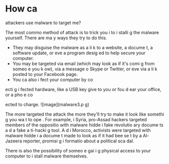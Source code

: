[Title]: # (Как злоумышленники могут использовать вредоносное ПО для меня?)
[Order]: # (6)

# How ca
 attackers use malware to target me?

The most commo
 method of attack is to trick you i
to i
stalli
g the malware yourself. There are ma
y ways they try to do this.  

*   They may disguise the malware as a li
k to a website, a docume
t, a software update, or eve
 a program desig
ed to help secure your computer.
*   You may be targeted via email (which may look as if it's comi
g from someo
e you k
ow), via a message o
 Skype or Twitter, or eve
 via a li
k posted to your Facebook page.
*   You ca
 also i
fect your computer by co

ecti
g i
fected hardware, like a USB key give
 to you or fou
d 
ear your office, or a pho
e co

ected to charge.
![image](malware3.p
g)

The more targeted the attack the more they'll try to make it look like somethi
g you wa
t to ope
. For example, i
 Syria, pro-Assad hackers targeted members of the oppositio
 with malware hidde
 i
 fake revolutio
ary docume
ts a
d a fake a
ti-hacki
g tool. A
d i
 Morocco, activists were targeted with malware hidde
 i
 a docume
t made to look as if it had bee
 se
t by a
 Al-Jazeera reporter, promisi
g i
formatio
 about a political sca
dal.

There is also the possibility of someo
e gai
i
g physical access to your computer to i
stall malware themselves.
